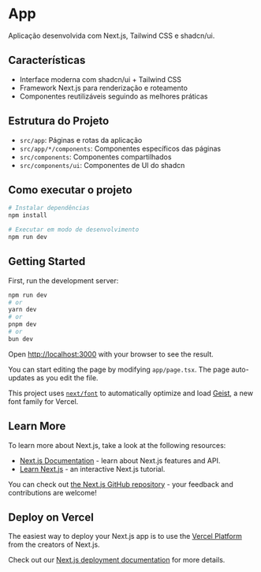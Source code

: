 # App

Aplicação desenvolvida com Next.js, Tailwind CSS e shadcn/ui.

## Características

- Interface moderna com shadcn/ui + Tailwind CSS
- Framework Next.js para renderização e roteamento
- Componentes reutilizáveis seguindo as melhores práticas

## Estrutura do Projeto

- `src/app`: Páginas e rotas da aplicação
- `src/app/*/components`: Componentes específicos das páginas
- `src/components`: Componentes compartilhados
- `src/components/ui`: Componentes de UI do shadcn

## Como executar o projeto

```bash
# Instalar dependências
npm install

# Executar em modo de desenvolvimento
npm run dev
```

## Getting Started

First, run the development server:

```bash
npm run dev
# or
yarn dev
# or
pnpm dev
# or
bun dev
```

Open [http://localhost:3000](http://localhost:3000) with your browser to see the result.

You can start editing the page by modifying `app/page.tsx`. The page auto-updates as you edit the file.

This project uses [`next/font`](https://nextjs.org/docs/app/building-your-application/optimizing/fonts) to automatically optimize and load [Geist](https://vercel.com/font), a new font family for Vercel.

## Learn More

To learn more about Next.js, take a look at the following resources:

- [Next.js Documentation](https://nextjs.org/docs) - learn about Next.js features and API.
- [Learn Next.js](https://nextjs.org/learn) - an interactive Next.js tutorial.

You can check out [the Next.js GitHub repository](https://github.com/vercel/next.js) - your feedback and contributions are welcome!

## Deploy on Vercel

The easiest way to deploy your Next.js app is to use the [Vercel Platform](https://vercel.com/new?utm_medium=default-template&filter=next.js&utm_source=create-next-app&utm_campaign=create-next-app-readme) from the creators of Next.js.

Check out our [Next.js deployment documentation](https://nextjs.org/docs/app/building-your-application/deploying) for more details.
